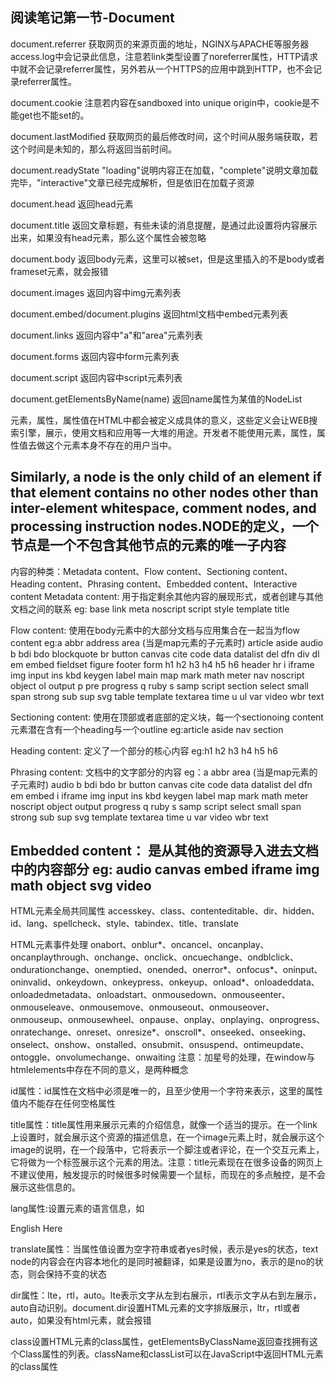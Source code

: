 阅读笔记第一节-Document
-------------------------------------------------------------------------------------------------------
document.referrer 获取网页的来源页面的地址，NGINX与APACHE等服务器access.log中会记录此信息，注意若link类型设置了noreferrer属性，HTTP请求中就不会记录referrer属性，另外若从一个HTTPS的应用中跳到HTTP，也不会记录referrer属性。

document.cookie 注意若内容在sandboxed into unique origin中，cookie是不能get也不能set的。

document.lastModified 获取网页的最后修改时间，这个时间从服务端获取，若这个时间是未知的，那么将返回当前时间。

document.readyState "loading"说明内容正在加载，"complete"说明文章加载完毕，"interactive"文章已经完成解析，但是依旧在加载子资源

document.head 返回head元素

document.title 返回文章标题，有些未读的消息提醒，是通过此设置将内容展示出来，如果没有head元素，那么这个属性会被忽略

document.body 返回body元素，这里可以被set，但是这里插入的不是body或者frameset元素，就会报错

document.images 返回内容中img元素列表

document.embed/document.plugins 返回html文档中embed元素列表

document.links 返回内容中"a"和"area"元素列表

document.forms 返回内容中form元素列表

document.script 返回内容中script元素列表

document.getElementsByName(name) 返回name属性为某值的NodeList

元素，属性，属性值在HTML中都会被定义成具体的意义，这些定义会让WEB搜索引擎，展示，使用文档和应用等一大堆的用途。开发者不能使用元素，属性，属性值去做这个元素本身不存在的用户当中。

Similarly, a node is the only child of an element if that element contains no other nodes other than inter-element whitespace, comment nodes, and processing instruction nodes.NODE的定义，一个节点是一个不包含其他节点的元素的唯一子内容
-------------------------------------------------------------------------------------------
内容的种类：Metadata content、Flow content、Sectioning content、Heading content、Phrasing content、Embedded content、Interactive content
Metadata content: 用于指定剩余其他内容的展现形式，或者创建与其他文档之间的联系
eg: base link meta noscript script style template title

Flow content: 使用在body元素中的大部分文档与应用集合在一起当为flow content
eg:a abbr address area (当是map元素的子元素时) article aside audio b bdi bdo blockquote br button canvas cite code data datalist del dfn div dl em embed fieldset figure footer form h1 h2 h3 h4 h5 h6 header hr i iframe img input ins kbd keygen label main map mark math meter nav noscript object ol output p pre progress q ruby s samp script section select small span strong sub sup svg table template textarea time u ul var video wbr text

Sectioning content: 使用在顶部或者底部的定义块，每一个sectionoing content元素潜在含有一个heading与一个outline
eg:article aside nav section

Heading content: 定义了一个部分的核心内容
eg:h1 h2 h3 h4 h5 h6

Phrasing content: 文档中的文字部分的内容
eg：a abbr area (当是map元素的子元素时) audio b bdi bdo br button canvas cite code data datalist del dfn em embed i iframe img input ins kbd keygen label map mark math meter noscript object output progress q ruby s samp script select small span strong sub sup svg template textarea time u var video wbr text

Embedded content： 是从其他的资源导入进去文档中的内容部分
eg: audio canvas embed iframe img math object svg video
------------------------------------------------------------------------------------------------------

HTML元素全局共同属性
accesskey、class、contenteditable、dir、hidden、id、lang、spellcheck、style、tabindex、title、translate

HTML元素事件处理
onabort、onblur*、oncancel、oncanplay、oncanplaythrough、onchange、onclick、oncuechange、ondblclick、ondurationchange、onemptied、onended、onerror*、onfocus*、oninput、oninvalid、onkeydown、onkeypress、onkeyup、onload*、onloadeddata、onloadedmetadata、onloadstart、onmousedown、onmouseenter、onmouseleave、onmousemove、onmouseout、onmouseover、onmouseup、onmousewheel、onpause、onplay、onplaying、onprogress、onratechange、onreset、onresize*、onscroll*、onseeked、onseeking、onselect、onshow、onstalled、onsubmit、onsuspend、ontimeupdate、ontoggle、onvolumechange、onwaiting
注意：加星号的处理，在window与htmlelements中存在不同的意义，是两种概念

id属性：id属性在文档中必须是唯一的，且至少使用一个字符来表示，这里的属性值内不能存在任何空格属性

title属性：title属性用来展示元素的介绍信息，就像一个适当的提示。在一个link上设置时，就会展示这个资源的描述信息，在一个image元素上时，就会展示这个image的说明，在一个段落中，它将表示一个脚注或者评论，在一个交互元素上，它将做为一个标签展示这个元素的用法。注意：title元素现在在很多设备的网页上不建议使用，触发提示的时候很多时候需要一个鼠标，而现在的多点触控，是不会展示这些信息的。

lang属性:设置元素的语言信息，如<p lang="en">English Here</p>

translate属性：当属性值设置为空字符串或者yes时候，表示是yes的状态，text node的内容会在内容本地化的是同时被翻译，如果是设置为no，表示的是no的状态，则会保持不变的状态

dir属性：lte，rtl，auto。lte表示文字从左到右展示，rtl表示文字从右到左展示，auto自动识别。document.dir设置HTML元素的文字排版展示，ltr，rtl或者auto，如果没有html元素，就会报错

class设置HTML元素的class属性，getElementsByClassName返回查找拥有这个Class属性的列表。className和classList可以在JavaScript中返回HTML元素的class属性






